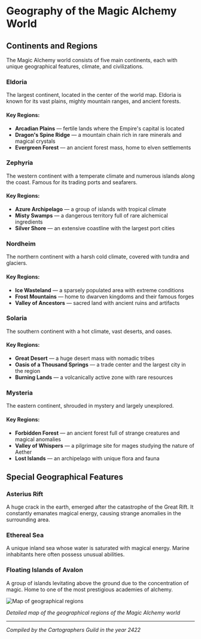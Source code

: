 # Geography of the Magic Alchemy World

## Continents and Regions

The Magic Alchemy world consists of five main continents, each with unique geographical features, climate, and civilizations.

### Eldoria

The largest continent, located in the center of the world map. Eldoria is known for its vast plains, mighty mountain ranges, and ancient forests.

#### Key Regions:

- **Arcadian Plains** — fertile lands where the Empire's capital is located
- **Dragon's Spine Ridge** — a mountain chain rich in rare minerals and magical crystals
- **Evergreen Forest** — an ancient forest mass, home to elven settlements

### Zephyria

The western continent with a temperate climate and numerous islands along the coast. Famous for its trading ports and seafarers.

#### Key Regions:

- **Azure Archipelago** — a group of islands with tropical climate
- **Misty Swamps** — a dangerous territory full of rare alchemical ingredients
- **Silver Shore** — an extensive coastline with the largest port cities

### Nordheim

The northern continent with a harsh cold climate, covered with tundra and glaciers.

#### Key Regions:

- **Ice Wasteland** — a sparsely populated area with extreme conditions
- **Frost Mountains** — home to dwarven kingdoms and their famous forges
- **Valley of Ancestors** — sacred land with ancient ruins and artifacts

### Solaria

The southern continent with a hot climate, vast deserts, and oases.

#### Key Regions:

- **Great Desert** — a huge desert mass with nomadic tribes
- **Oasis of a Thousand Springs** — a trade center and the largest city in the region
- **Burning Lands** — a volcanically active zone with rare resources

### Mysteria

The eastern continent, shrouded in mystery and largely unexplored.

#### Key Regions:

- **Forbidden Forest** — an ancient forest full of strange creatures and magical anomalies
- **Valley of Whispers** — a pilgrimage site for mages studying the nature of Aether
- **Lost Islands** — an archipelago with unique flora and fauna

## Special Geographical Features

### Asterius Rift

A huge crack in the earth, emerged after the catastrophe of the Great Rift. It constantly emanates magical energy, causing strange anomalies in the surrounding area.

### Ethereal Sea

A unique inland sea whose water is saturated with magical energy. Marine inhabitants here often possess unusual abilities.

### Floating Islands of Avalon

A group of islands levitating above the ground due to the concentration of magic. Home to one of the most prestigious academies of alchemy.

![Map of geographical regions](../images/geography-map.png)

*Detailed map of the geographical regions of the Magic Alchemy world*

---

*Compiled by the Cartographers Guild in the year 2422*
